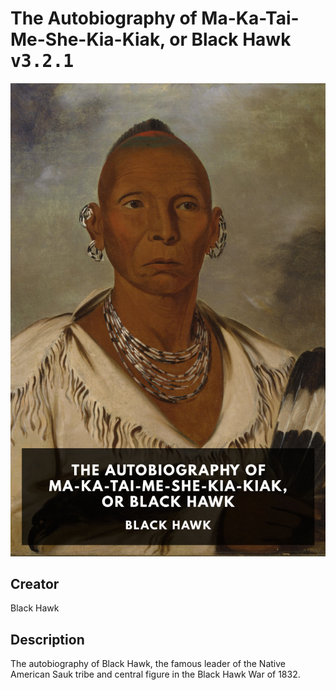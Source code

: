 
# The Autobiography of Ma-Ka-Tai-Me-She-Kia-Kiak, or Black Hawk <kbd>v3.2.1</kbd>

<center>
  <img src="./cover-1024.jpg"/>
</center>

## Creator
Black Hawk

## Description
The autobiography of Black Hawk, the famous leader of the Native American Sauk tribe and central figure in the Black Hawk War of 1832.
